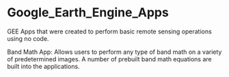 # Google_Earth_Engine_Apps
GEE Apps that were created to perform basic remote sensing operations using no code. 

Band Math App: Allows users to perform any type of band math on a variety of predetermined images. A number of prebuilt band math equations are built into the applications. 



